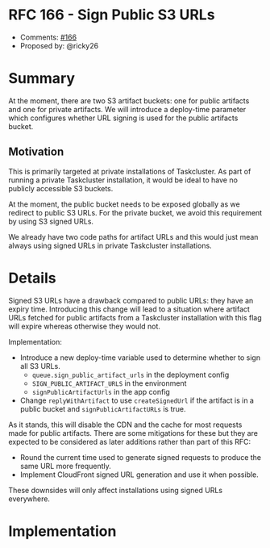 # RFC 166 - Sign Public S3 URLs
* Comments: [#166](https://github.com/taskcluster/taskcluster-rfcs/pull/166)
* Proposed by: @ricky26

# Summary

At the moment, there are two S3 artifact buckets: one for public artifacts and
one for private artifacts. We will introduce a deploy-time parameter which
configures whether URL signing is used for the public artifacts bucket.

## Motivation

This is primarily targeted at private installations of Taskcluster. As part of 
running a private Taskcluster installation, it would be ideal to have no
publicly accessible S3 buckets.

At the moment, the public bucket needs to be exposed globally as we redirect to
public S3 URLs. For the private bucket, we avoid this requirement by using S3
signed URLs.

We already have two code paths for artifact URLs and this would just mean always
using signed URLs in private Taskcluster installations.

# Details
Signed S3 URLs have a drawback compared to public URLs: they have an expiry
time. Introducing this change will lead to a situation where artifact URLs
fetched for public artifacts from a Taskcluster installation with this flag will
expire whereas otherwise they would not.

Implementation:
- Introduce a new deploy-time variable used to determine whether to sign all
    S3 URLs.
    - `queue.sign_public_artifact_urls` in the deployment config
    - `SIGN_PUBLIC_ARTIFACT_URLS` in the environment
    - `signPublicArtifactUrls` in the app config
- Change `replyWithArtifact` to use `createSignedUrl` if the artifact is in a
    public bucket and `signPublicArtifactURLs` is true.

As it stands, this will disable the CDN and the cache for most requests made for
public artifacts. There are some mitigations for these but they are expected to
be considered as later additions rather than part of this RFC:
- Round the current time used to generate signed requests to produce
    the same URL more frequently.
- Implement CloudFront signed URL generation and use it when possible.

These downsides will only affect installations using signed URLs everywhere.

# Implementation

